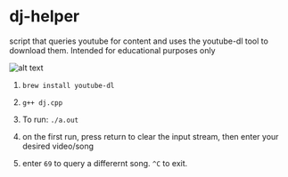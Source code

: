 # dj-helper
script that queries youtube for content and uses the youtube-dl tool to download them. Intended for educational purposes only

![alt text](https:calhat.com/djapp.png "the dj tool at work")

1. ```brew install youtube-dl```

2. ```g++ dj.cpp```

3. To run: ```./a.out```

4. on the first run, press return to clear the input stream, then enter your desired video/song

5. enter ```69``` to query a differernt song. ```^C``` to exit.
